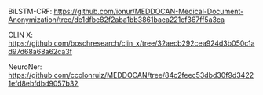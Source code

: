 BiLSTM-CRF: https://github.com/ionur/MEDDOCAN-Medical-Document-Anonymization/tree/de1dfbe82f2aba1bb3861baea221ef367ff5a3ca

CLIN X: https://github.com/boschresearch/clin_x/tree/32aecb292cea924d3b050c1ad97d68a68a62ca3f

NeuroNer: https://github.com/ccolonruiz/MEDDOCAN/tree/84c2feec53dbd30f9d34221efd8ebfdbd9057b32

